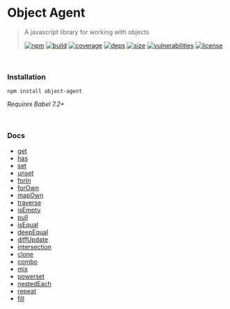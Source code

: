 # Object Agent

> A javascript library for working with objects
>
> [![npm][npm]][npm-url]
[![build][build]][build-url]
[![coverage][coverage]][coverage-url]
[![deps][deps]][deps-url]
[![size][size]][size-url]
[![vulnerabilities][vulnerabilities]][vulnerabilities-url]
[![license][license]][license-url]


<br><a name="Installation"></a>

### Installation
```
npm install object-agent
```
_Requires Babel 7.2+_

<br><a name="Docs"></a>

### Docs
- [get](docs/get.md)
- [has](docs/has.md)
- [set](docs/set.md)
- [unset](docs/unset.md)
- [forIn](docs/forIn.md)
- [forOwn](docs/forOwn.md)
- [mapOwn](docs/mapOwn.md)
- [traverse](docs/traverse.md)
- [isEmpty](docs/isEmpty.md)
- [pull](docs/pull.md)
- [isEqual](docs/isEqual.md)
- [deepEqual](docs/deepEqual.md)
- [diffUpdate](docs/diffUpdate.md)
- [intersection](docs/intersection.md)
- [clone](docs/clone.md)
- [combo](docs/combo.md)
- [mix](docs/mix.md)
- [powerset](docs/powerset.md)
- [nestedEach](docs/nestedEach.md)
- [repeat](docs/repeat.md)
- [fill](docs/fill.md)

[npm]: https://img.shields.io/npm/v/object-agent.svg
[npm-url]: https://npmjs.com/package/object-agent
[build]: https://travis-ci.org/DarrenPaulWright/object-agent.svg?branch&#x3D;master
[build-url]: https://travis-ci.org/DarrenPaulWright/object-agent
[coverage]: https://coveralls.io/repos/github/DarrenPaulWright/object-agent/badge.svg?branch&#x3D;master
[coverage-url]: https://coveralls.io/github/DarrenPaulWright/object-agent?branch&#x3D;master
[deps]: https://david-dm.org/darrenpaulwright/object-agent.svg
[deps-url]: https://david-dm.org/darrenpaulwright/object-agent
[size]: https://packagephobia.now.sh/badge?p&#x3D;object-agent
[size-url]: https://packagephobia.now.sh/result?p&#x3D;object-agent
[vulnerabilities]: https://snyk.io/test/github/DarrenPaulWright/object-agent/badge.svg?targetFile&#x3D;package.json
[vulnerabilities-url]: https://snyk.io/test/github/DarrenPaulWright/object-agent?targetFile&#x3D;package.json
[license]: https://img.shields.io/github/license/DarrenPaulWright/object-agent.svg
[license-url]: https://npmjs.com/package/object-agent/LICENSE.md
